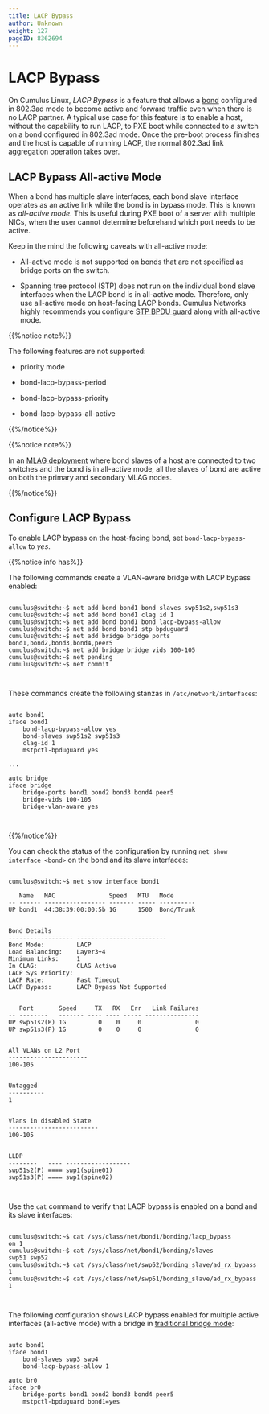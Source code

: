```yaml
---
title: LACP Bypass
author: Unknown
weight: 127
pageID: 8362694
---
```

# LACP Bypass

<span id="src-8362694_indexterm-CAAAB6FEF4C735A1DCB93588CDE8AB12">On
Cumulus Linux, </span>*LACP
Bypass*<span id="src-8362694_indexterm-811F3BE0BC284C183E829A5490650297">
is a feature that allows a
</span>[bond](Bonding_-_Link_Aggregation.html)<span id="src-8362694_indexterm-B1EEBBDB52B0BC2F2F83A81B0BD7EE58">
configured in 802.3ad mode to become active and forward traffic even
when there is no LACP partner. A typical use case for this feature is to
enable a host, without the capability to run LACP, to PXE boot while
connected to a switch on a bond configured in 802.3ad mode. Once the
pre-boot process finishes and the host is capable of running LACP, the
normal </span>802.3ad link aggregation operation takes over.

## LACP Bypass All-active Mode

When a bond has multiple slave interfaces, each bond slave interface
operates as an active link while the bond is in bypass mode. This is
known as *all-active mode*. This is useful during PXE boot of a server
with multiple NICs, when the user cannot determine beforehand which port
needs to be active.

Keep in the mind the following caveats with all-active mode:

  - All-active mode is not supported on bonds that are not specified as
    bridge ports on the switch.

  - Spanning tree protocol (STP) does not run on the individual bond
    slave interfaces when the LACP bond is in all-active mode.
    Therefore, only use all-active mode on host-facing LACP bonds.
    Cumulus Networks highly recommends you configure [STP BPDU
    guard](Spanning_Tree_and_Rapid_Spanning_Tree.html#src-8362689_SpanningTreeandRapidSpanningTree-bpdu)
    along with all-active mode.

{{%notice note%}}

The following features are not supported:

  - priority mode

  - bond-lacp-bypass-period

  - bond-lacp-bypass-priority

  - bond-lacp-bypass-all-active

{{%/notice%}}

{{%notice note%}}

In an [MLAG deployment](Multi-Chassis_Link_Aggregation_-_MLAG.html)
where bond slaves of a host are connected to two switches and the bond
is in all-active mode, all the slaves of bond are active on both the
primary and secondary MLAG nodes.

{{%/notice%}}

## Configure LACP Bypass

To enable LACP bypass on the host-facing bond, set
`bond-lacp-bypass-allow` to *yes*.

{{%notice info has%}}

The following commands create a VLAN-aware bridge with LACP bypass
enabled:

``` 
                   
cumulus@switch:~$ net add bond bond1 bond slaves swp51s2,swp51s3
cumulus@switch:~$ net add bond bond1 clag id 1
cumulus@switch:~$ net add bond bond1 bond lacp-bypass-allow
cumulus@switch:~$ net add bond bond1 stp bpduguard
cumulus@switch:~$ net add bridge bridge ports bond1,bond2,bond3,bond4,peer5
cumulus@switch:~$ net add bridge bridge vids 100-105
cumulus@switch:~$ net pending
cumulus@switch:~$ net commit
   
    
```

These commands create the following stanzas in
`/etc/network/interfaces`:

``` 
                   
auto bond1
iface bond1
    bond-lacp-bypass-allow yes
    bond-slaves swp51s2 swp51s3
    clag-id 1
    mstpctl-bpduguard yes
 
...
 
auto bridge
iface bridge
    bridge-ports bond1 bond2 bond3 bond4 peer5
    bridge-vids 100-105
    bridge-vlan-aware yes
   
    
```

{{%/notice%}}

You can check the status of the configuration by running `net show
interface <bond>` on the bond and its slave interfaces:

``` 
                   
cumulus@switch:~$ net show interface bond1
 
   Name   MAC               Speed   MTU   Mode
-- ------ ----------------- ------- ----- ----------
UP bond1  44:38:39:00:00:5b 1G      1500  Bond/Trunk
 
 
Bond Details
------------------ -------------------------
Bond Mode:         LACP
Load Balancing:    Layer3+4
Minimum Links:     1
In CLAG:           CLAG Active
LACP Sys Priority:
LACP Rate:         Fast Timeout
LACP Bypass:       LACP Bypass Not Supported
 
 
   Port       Speed     TX   RX   Err   Link Failures
-- --------   ------- ---- ---- ----- ---------------
UP swp51s2(P) 1G         0    0     0               0
UP swp51s3(P) 1G         0    0     0               0
 
 
All VLANs on L2 Port
----------------------
100-105
 
 
Untagged
----------
1
 
 
Vlans in disabled State
-------------------------
100-105
 
 
LLDP
--------   ---- ------------------
swp51s2(P) ==== swp1(spine01)
swp51s3(P) ==== swp1(spine02)
   
    
```

Use the `cat` command to verify that LACP bypass is enabled on a bond
and its slave interfaces:

``` 
                   
cumulus@switch:~$ cat /sys/class/net/bond1/bonding/lacp_bypass 
on 1
cumulus@switch:~$ cat /sys/class/net/bond1/bonding/slaves
swp51 swp52
cumulus@switch:~$ cat /sys/class/net/swp52/bonding_slave/ad_rx_bypass 
1
cumulus@switch:~$ cat /sys/class/net/swp51/bonding_slave/ad_rx_bypass 
1
   
    
```

The following configuration shows LACP bypass enabled for multiple
active interfaces (all-active mode) with a bridge in [traditional bridge
mode](Traditional_Bridge_Mode.html):

``` 
                   
auto bond1
iface bond1 
    bond-slaves swp3 swp4
    bond-lacp-bypass-allow 1
 
auto br0
iface br0
    bridge-ports bond1 bond2 bond3 bond4 peer5
    mstpctl-bpduguard bond1=yes
   
    
```
